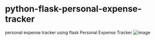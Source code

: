 # python-flask-personal-expense-tracker
personal expense tracker using flask Personal Expense Tracker
![image](https://github.com/user-attachments/assets/8eaf924d-f99d-45b4-adc5-948c050e2644)

